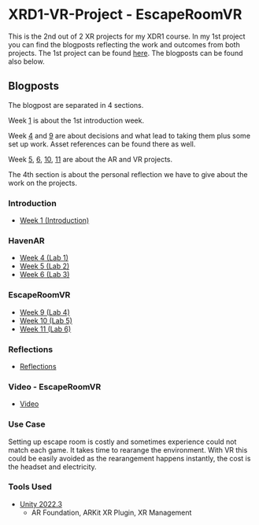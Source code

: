 # XRD1-VR-Project - EscapeRoomVR

This is the 2nd out of 2 XR projects for my XDR1 course. In my 1st project you can find the blogposts reflecting the work and outcomes from both projects. The 1st project can be found [here](https://github.com/Mar7inD/XDR1-AR-Project). The blogposts can be found also below.

## Blogposts
The blogpost are separated in 4 sections. 

Week [1](https://github.com/Mar7inD/XDR1-AR-Project/blob/main/blogposts/week1_introduction.md) is about the 1st introduction week. 

Week [4](https://github.com/Mar7inD/XDR1-AR-Project/blob/main/blogposts/week4_lab1.md) and [9](https://github.com/Mar7inD/XDR1-AR-Project/blob/main/blogposts/week9_lab4.md) are about decisions and what lead to taking them plus some set up work. Asset references can be found there as well. 

Week [5](https://github.com/Mar7inD/XDR1-AR-Project/blob/main/blogposts/week5_lab2.md), [6](https://github.com/Mar7inD/XDR1-AR-Project/blob/main/blogposts/week6_lab3.md), [10](https://github.com/Mar7inD/XDR1-AR-Project/blob/main/blogposts/week10_lab5.md), [11](https://github.com/Mar7inD/XDR1-AR-Project/blob/main/blogposts/week11_lab6.md) are about the AR and VR projects. 

The 4th section is about the personal reflection we have to give about the work on the projects. 

### Introduction
- [Week 1 (Introduction)](https://github.com/Mar7inD/XDR1-AR-Project/blob/main/blogposts/week1_introduction.md)

### HavenAR
- [Week 4 (Lab 1)](https://github.com/Mar7inD/XDR1-AR-Project/blob/main/blogposts/week4_lab1.md)
- [Week 5 (Lab 2)](https://github.com/Mar7inD/XDR1-AR-Project/blob/main/blogposts/week5_lab2.md)
- [Week 6 (Lab 3)](https://github.com/Mar7inD/XDR1-AR-Project/blob/main/blogposts/week6_lab3.md)

### EscapeRoomVR
- [Week 9 (Lab 4)](https://github.com/Mar7inD/XDR1-AR-Project/blob/main/blogposts/week9_lab4.md)
- [Week 10 (Lab 5)](https://github.com/Mar7inD/XDR1-AR-Project/blob/main/blogposts/week10_lab5.md)
- [Week 11 (Lab 6)](https://github.com/Mar7inD/XDR1-AR-Project/blob/main/blogposts/week11_lab6.md)

### Reflections
- [Reflections](https://github.com/Mar7inD/XDR1-AR-Project/blob/main/blogposts/reflections.md)

### Video - EscapeRoomVR
- [Video]()

### Use Case

Setting up escape room is costly and sometimes experience could not match each game. It takes time to rearange the environment. With VR this could be easily avoided as the rearangement happens instantly, the cost is the headset and electricity. 

### Tools Used
- [Unity 2022.3](https://unity.com/)
  - AR Foundation, ARKit XR Plugin, XR Management

